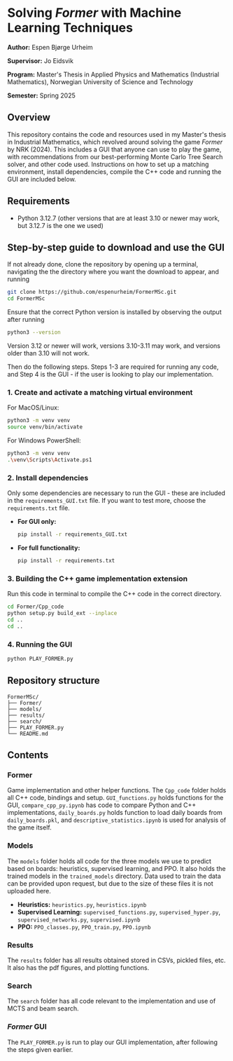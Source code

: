 # Solving *Former* with Machine Learning Techniques

**Author:** Espen Bjørge Urheim

**Supervisor:** Jo Eidsvik

**Program:** Master's Thesis in Applied Physics and Mathematics (Industrial Mathematics), Norwegian University of Science and Technology

**Semester:** Spring 2025

## Overview

This repository contains the code and resources used in my Master's thesis in Industrial Mathematics, which revolved around solving the game *Former* by NRK (2024). This includes a GUI that anyone can use to play the game, with recommendations from our best-performing Monte Carlo Tree Search solver, and other code used. Instructions on how to set up a matching environment, install dependencies, compile the C++ code and running the GUI are included below.

## Requirements

* Python 3.12.7 (other versions that are at least 3.10 or newer may work, but 3.12.7 is the one we used)

## Step-by-step guide to download and use the GUI
If not already done, clone the repository by opening up a terminal, navigating the the directory where you want the download to appear, and running 
```bash
git clone https://github.com/espenurheim/FormerMSc.git
cd FormerMSc
```
Ensure that the correct Python version is installed by observing the output after running
```bash
python3 --version
```
Version 3.12 or newer will work, versions 3.10-3.11 may work, and versions older than 3.10 will not work.

Then do the following steps. Steps 1-3 are required for running any code, and Step 4 is the GUI - if the user is looking to play our implementation.

### 1. Create and activate a matching virtual environment

For MacOS/Linux:
```bash
python3 -m venv venv
source venv/bin/activate
```

For Windows PowerShell:
```bash
python3 -m venv venv
.\venv\Scripts\Activate.ps1
```

### 2. Install dependencies
Only some dependencies are necessary to run the GUI - these are included in the `requirements_GUI.txt` file. If you want to test more, choose the `requirements.txt` file.

* **For GUI only:**

  ```bash
  pip install -r requirements_GUI.txt
  ```
* **For full functionality:**

  ```bash
  pip install -r requirements.txt
  ```

### 3. Building the C++ game implementation extension
Run this code in terminal to compile the C++ code in the correct directory.

```bash
cd Former/Cpp_code
python setup.py build_ext --inplace
cd ..
cd ..
```

### 4. Running the GUI

```bash
python PLAY_FORMER.py
```

## Repository structure

```
FormerMSc/
├── Former/
├── models/
├── results/
├── search/
├── PLAY_FORMER.py
└── README.md
```


## Contents

### Former
Game implementation and other helper functions. The `Cpp_code` folder holds all C++ code, bindings and setup. `GUI_functions.py` holds functions for the GUI, `compare_cpp_py.ipynb` has code to compare Python and C++ implementations, `daily_boards.py` holds function to load daily boards from `daily_boards.pkl`, and `descriptive_statistics.ipynb` is used for analysis of the game itself.

### Models
The `models` folder holds all code for the three models we use to predict based on boards: heuristics, supervised learning, and PPO. It also holds the trained models in the `trained_models` directory. Data used to train the data can be provided upon request, but due to the size of these files it is not uploaded here.

* **Heuristics:** `heuristics.py`, `heuristics.ipynb`
* **Supervised Learning:** `supervised_functions.py`, `supervised_hyper.py`, `supervised_networks.py`, `supervised.ipynb`
* **PPO:** `PPO_classes.py`, `PPO_train.py`, `PPO.ipynb`

### Results
The `results` folder has all results obtained stored in CSVs, pickled files, etc. It also has the pdf figures, and plotting functions.

### Search
The `search` folder has all code relevant to the implementation and use of MCTS and beam search.


### *Former* GUI
The `PLAY_FORMER.py` is run to play our GUI implementation, after following the steps given earlier.
